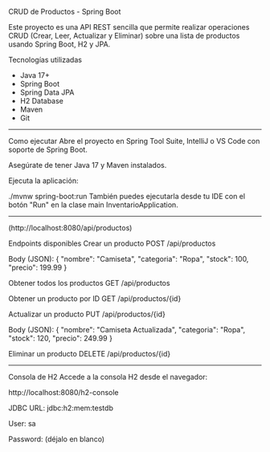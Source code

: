 CRUD de Productos - Spring Boot

Este proyecto es una API REST sencilla que permite realizar operaciones CRUD (Crear, Leer, Actualizar y Eliminar) sobre una lista de productos usando Spring Boot, H2 y JPA.

Tecnologías utilizadas

- Java 17+  
- Spring Boot  
- Spring Data JPA  
- H2 Database  
- Maven  
- Git

---

Como ejecutar 
Abre el proyecto en Spring Tool Suite, IntelliJ o VS Code con soporte de Spring Boot.

Asegúrate de tener Java 17 y Maven instalados.

Ejecuta la aplicación:

./mvnw spring-boot:run
También puedes ejecutarla desde tu IDE con el botón "Run" en la clase main InventarioApplication.

---
(http://localhost:8080/api/productos)

Endpoints disponibles
Crear un producto
POST /api/productos

Body (JSON):
{
  "nombre": "Camiseta",
  "categoria": "Ropa",
  "stock": 100,
  "precio": 199.99
}

Obtener todos los productos
GET /api/productos

Obtener un producto por ID
GET /api/productos/{id}

Actualizar un producto
PUT /api/productos/{id}

Body (JSON):
{
  "nombre": "Camiseta Actualizada",
  "categoria": "Ropa",
  "stock": 120,
  "precio": 249.99
}

Eliminar un producto
DELETE /api/productos/{id}

---

Consola de H2
Accede a la consola H2 desde el navegador:

http://localhost:8080/h2-console

JDBC URL: jdbc:h2:mem:testdb

User: sa

Password: (déjalo en blanco)

